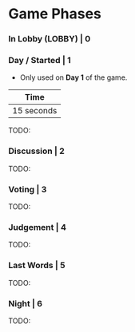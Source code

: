 # Game Phases

### In Lobby (LOBBY) | 0

### Day / Started | 1

- Only used on **Day 1** of the game.

| Time       |
|------------|
| 15 seconds |

TODO:

### Discussion | 2

TODO:

### Voting | 3

TODO:

### Judgement | 4

TODO:

### Last Words | 5

TODO:

### Night | 6

TODO: